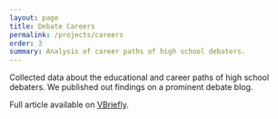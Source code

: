 ```yaml
---
layout: page
title: Debate Careers
permalink: /projects/careers
order: 3
summary: Analysis of career paths of high school debaters.
---
```

Collected data about the educational and career paths of high school debaters. We published out findings on a prominent debate blog.

Full article available on <a href="https://www.vbriefly.com/2021/12/28/where-are-they-now-debate-career-pathways/">VBriefly</a>.